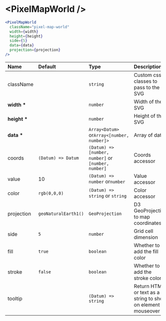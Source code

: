 # \<PixelMapWorld \/>

```jsx
<PixelMapWorld
  className="pixel-map-world"
  width={width}
  height={height}
  side={5}
  data={data}
  projection={projection}
/>
```

| Name             | Default              | Type                                                | Description                                                  |
| :--------------- | :------------------- | :-------------------------------------------------- | :----------------------------------------------------------- |
| className        |                      | `string`                                            | Custom css classes to pass to the SVG                        |
| <b>width \*</b>  |                      | `number`                                            | Width of the SVG                                             |
| <b>height \*</b> |                      | `number`                                            | Height of the SVG                                            |
| <b>data \*</b>   |                      | `Array<Datum>` or`Array<[number, number]>`          | Array of data                                                |
| coords           | `(Datum) => Datum`   | `(Datum) => [number, number]` or `[number, number]` | Coords accessor                                              |
| value            | 10                   | `(Datum) => number` or`number`                      | Value accessor                                               |
| color            | `rgb(0,0,0)`         | `(Datum) => string` or `string`                     | Color accessor                                               |
| projection       | `geoNaturalEarth1()` | `GeoProjection`                                     | D3 GeoProjection to map coordinates                          |
| side             | `5`                  | `number`                                            | Grid cell dimension                                          |
| fill             | `true`               | `boolean`                                           | Whether to add the fill color                                |
| stroke           | `false`              | `boolean`                                           | Whether to add the stroke color                              |
| tooltip          |                      | `(Datum) => string`                                 | Return HTML or text as a string to show on element mouseover |

